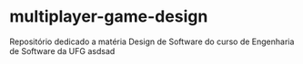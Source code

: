 # multiplayer-game-design
Repositório dedicado a matéria Design de Software do curso de Engenharia de Software da UFG
asdsad
